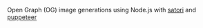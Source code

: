Open Graph (OG) image generations using Node.js with [satori](https://github.com/minho42/og-image/blob/main/satori) and [puppeteer](https://github.com/minho42/og-image/blob/main/puppeteer)

